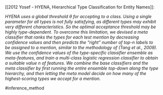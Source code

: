 [[2012 Yosef - HYENA, Hierarchical Type Classification for Entity Names]]: 

*HYENA uses a global threshold θ for accepting to a class. Using a single parameter for all types is not fully satisfying, as different types may exhibit very different characteristics. So the optimal acceptance threshold may be highly type-dependent. To overcome this limitation, we devised a meta classifier that ranks the types for each test mention by decreasing confidence values and then predicts the “right” number of top-n labels to be assigned to a mention, similar to the methodology of (Tang et al., 2009). We use the confidence values of the type-specific classifier ensemble as meta-features, and train a multi-class logistic regression classifier to obtain a suitable value n of features. We combine the base classifiers and the meta classifier by first running the entire ensemble top-down along the type hierarchy, and then letting the meta model decide on how many of the highest-scoring types we accept for a mention.*

#inference_method
